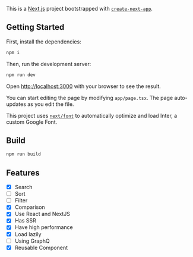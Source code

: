 This is a [Next.js](https://nextjs.org/) project bootstrapped with [`create-next-app`](https://github.com/vercel/next.js/tree/canary/packages/create-next-app).

## Getting Started

First, install the dependencies:

```bash
npm i
```

Then, run the development server:

```bash
npm run dev
```

Open [http://localhost:3000](http://localhost:3000) with your browser to see the result.

You can start editing the page by modifying `app/page.tsx`. The page auto-updates as you edit the file.

This project uses [`next/font`](https://nextjs.org/docs/basic-features/font-optimization) to automatically optimize and load Inter, a custom Google Font.

## Build

```bash
npm run build

```

## Features

- [x] Search
- [ ] Sort
- [ ] Filter
- [x] Comparison
- [x] Use React and NextJS
- [x] Has SSR
- [x] Have high performance
- [x] Load lazily
- [ ] Using GraphQ
- [x] Reusable Component

